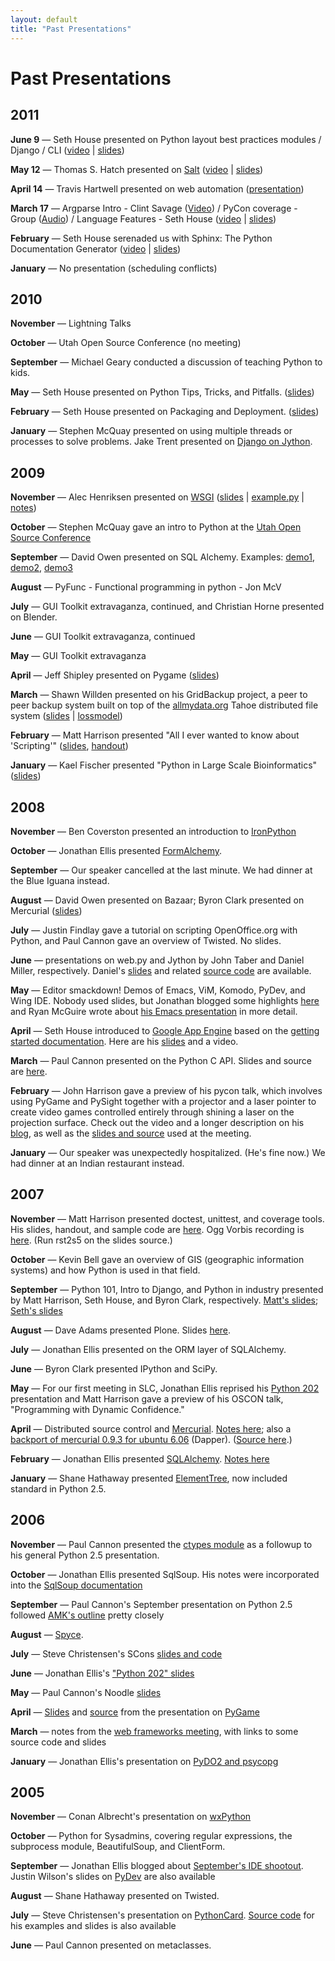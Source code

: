```yaml
---
layout: default
title: "Past Presentations"
---
```


Past Presentations
==================

2011
----

**June 9** — Seth House presented on Python layout best practices modules /
Django / CLI ([video][slayout1] | [slides][slayout2])

[slayout1]: http://blip.tv/utah-open-source/python-layout-best-practices-for-modules-django-cli-utah-django-user-group-5315808
[slayout2]: https://github.com/whiteinge/presentations/tree/master/upyug_2011-06-09_program-layout

**May 12** — Thomas S. Hatch presented on [Salt](http://saltstack.org/)
([video][salt1] | [slides][salt2])

[salt1]: http://blip.tv/thomas-s-hatch/salt-0-8-7-presentation-5180182
[salt2]: https://github.com/downloads/thatch45/salt/Salt.pdf

**April 14** — Travis Hartwell presented on web automation ([presentation][webauto1])

[webauto1]: https://github.com/Nafai77/Presentations/tree/master/2011-04-14_utpy-web-automation

**March 17** — Argparse Intro - Clint Savage ([Video][argparse1]) /
PyCon coverage - Group ([Audio][pycon2011]) /
Language Features - Seth House ([video][langfeat1] | [slides][langfeat2])

[argparse1]: http://blip.tv/file/4902283
[pycon2011]: http://herlo.org/misc/2011-03-17_-_1920_-_Utah_Python_-_Pycon_Recap-audio_only.ogg
[langfeat1]: http://blip.tv/nathaniel-whiteinge/what-i-learned-at-pycon-2011-utah-python-user-group-4943960
[langfeat2]: https://github.com/whiteinge/presentations/tree/master/upyug_2011-03-17_pycon

**February** — Seth House serenaded us with Sphinx: The Python Documentation
Generator ([video][sphinx1] | [slides][sphinx2])

[sphinx1]: http://blip.tv/nathaniel-whiteinge/sphinx-utah-python-user-group-4923032
[sphinx2]: https://github.com/whiteinge/presentations/tree/master/upyug_2011-02-10_sphinx

**January** — No presentation (scheduling conflicts)

2010
----

**November** — Lightning Talks 

**October** — Utah Open Source Conference (no meeting)

**September** — Michael Geary conducted a discussion of teaching Python to
kids.

**May** — Seth House presented on Python Tips, Tricks, and Pitfalls.
([slides][tips1])

[tips1]: https://groups.google.com/group/utahpython/web/upyug_2010-05-13_python-tips.tar.gz?hl=en&hl=en

**February** — Seth House presented on Packaging and Deployment. ([slides][packaging1])

[packaging1]: https://github.com/whiteinge/presentations/tree/master/upyug_2010-02-11_packaging-deployment

**January** — Stephen McQuay presented on using multiple threads or processes
to solve problems. Jake Trent presented on
[Django on Jython](http://aprilandjake.com/content/django-jython-intro/).

2009
----

**November** — Alec Henriksen presented on [WSGI](http://wsgi.org/wsgi/)
([slides][wsgi1] | [example.py][wsgi2] | [notes][wsgi3])

[wsgi1]: https://groups.google.com/group/utahpython/web/wsgi_presentation.odp
[wsgi2]: https://groups.google.com/group/utahpython/web/wsgi_example.py
[wsgi3]: https://groups.google.com/group/utahpython/web/wsgi_notes

**October** — Stephen McQuay gave an intro to Python at the
[Utah Open Source Conference](http://2009.utosc.com/)

**September** — David Owen presented on SQL Alchemy. Examples:
[demo1](https://groups.google.com/group/utahpython/web/sql_alchemy_demo1.py),
[demo2](https://groups.google.com/group/utahpython/web/sql_alchemy_demo2.py),
[demo3](https://groups.google.com/group/utahpython/web/sql_alchemy_demo3.py)

**August** — PyFunc - Functional programming in python - Jon McV

**July** — GUI Toolkit extravaganza, continued, and Christian Horne presented
on Blender.

**June** — GUI Toolkit extravaganza, continued

**May** — GUI Toolkit extravaganza

**April** — Jeff Shipley presented on Pygame ([slides][pygame1])

[pygame1]: https://groups.google.com/group/utahpython/web/pygame-20090409.pdf

**March** — Shawn Willden presented on his GridBackup project, a peer to peer
backup system built on top of the [allmydata.org](http://allmydata.org/) Tahoe
distributed file system ([slides][gridbackup1] | [lossmodel][gridbackup2])

[gridbackup1]: https://groups.google.com/group/utahpython/web/UtahPUG_Presentation_3-12-09.pdf
[gridbackup2]: https://groups.google.com/group/utahpython/web/lossmodel.pdf

**February** — Matt Harrison presented "All I ever wanted to know about
'Scripting'" ([slides][scripting1], [handout][scripting2])

[scripting1]: https://groups.google.com/group/utahpython/web/matt-harrison-pythonscripting.pdf?hl=en
[scripting2]: https://groups.google.com/group/utahpython/web/matt-harrison-pyhandout.pdf?hl=en

**January** — Kael Fischer presented "Python in Large Scale Bioinformatics"
([slides][bioinformatics1])

[bioinformatics1]: https://groups.google.com/group/utahpython/web/Python%20in%20Large%20Scale%20Bioinformatics.pdf

2008
----

**November** — Ben Coverston presented an introduction to
[IronPython](http://www.codeplex.com/Wiki/View.aspx?ProjectName=IronPython)

**October** — Jonathan Ellis presented
[FormAlchemy](http://code.google.com/p/formalchemy).

**September** — Our speaker cancelled at the last minute. We had dinner at the
Blue Iguana instead.

**August** — David Owen presented on Bazaar; Byron Clark presented on Mercurial
([slides][hg1])

[hg1]: https://groups.google.com/group/utahpython/web/mercurial.pdf?hl=en

**July** — Justin Findlay gave a tutorial on scripting OpenOffice.org with
Python, and Paul Cannon gave an overview of Twisted. No slides.

**June** — presentations on web.py and Jython by John Taber and Daniel Miller,
respectively. Daniel's [slides](jython1) and related [source code][jython2] are
available.

[jython1]: https://groups.google.com/group/utahpython/web/jython-presentation.pdf?hl=en
[jython2]: https://groups.google.com/group/utahpython/web/jython.tgz?hl=en

**May** — Editor smackdown! Demos of Emacs, ViM, Komodo, PyDev, and Wing IDE.
Nobody used slides, but Jonathan blogged some highlights [here][editor1] and
Ryan McGuire wrote about [his Emacs presentation][editor2] in more detail.

[editor1]: http://spyced.blogspot.com/2008/05/ide-update.html
[editor2]: http://www.enigmacurry.com/2008/05/09/emacs-as-a-powerful-python-ide/

**April** — Seth House introduced to [Google App Engine][gae1] based on the
[getting started documentation][gae2]. Here are his [slides][gae1] and a video.

[gae1]: http://code.google.com/appengine/
[gae2]: http://code.google.com/appengine/docs/gettingstarted/
[gae3]: https://groups.google.com/group/utahpython/web/upyug_2008-04-10_google-app-engine.tar.bz2?hl=en
[gae4]: http://video.google.com/videoplay?docid=-3720094248787871980&hl=en

**March** — Paul Cannon presented on the Python C API. Slides and source are
[here](https://groups.google.com/group/utahpython/web/c-api.tgz?hl=en).

**February** — John Harrison gave a preview of his pycon talk, which involves
using PyGame and PySight together with a projector and a laser pointer to
create video games controlled entirely through shining a laser on the
projection surface. Check out the video and a longer description on his
[blog][jgames1], as well as the [slides and source][jgames2] used at the
meeting.

[jgames1]: http://www.kulturblog.com/2007/11/marshie-attacks-halloween-interactive-driveway-activity/
[jgames2]: http://panela.blog-city.com/slides_for_feb_2008_utah_python_meeting.htm

**January** — Our speaker was unexpectedly hospitalized. (He's fine now.) We
had dinner at an Indian restaurant instead.


2007
----

**November** — Matt Harrison presented doctest, unittest, and coverage tools.
His slides, handout, and sample code are [here][testing1]. Ogg Vorbis recording
is [here][testing2]. (Run rst2s5 on the slides source.)

[testing1]: https://groups.google.com/group/utahpython/web/testing.tar.gz?hl=en
[testing2]: http://podcast.utosf.org/get.php?web=utosf-2007-11-10-10141.ogg

**October** — Kevin Bell gave an overview of GIS (geographic information
systems) and how Python is used in that field.

**September** — Python 101, Intro to Django, and Python in industry presented
by Matt Harrison, Seth House, and Byron Clark, respectively.
[Matt's slides][intro1]; [Seth's slides][intro2]

[intro1]: http://panela.blog-city.com/learn_python_with_my_slides_a_cheatsheet_me_or_a_simple_g.htm
[intro2]: https://groups.google.com/group/utahpython/web/upyug_2007-09-14_django.tar.bz2?hl=en

**August** — Dave Adams presented Plone. Slides [here][plone1].

[plone1]: https://groups.google.com/group/utahpython/web/plone.pdf?hl=en

**July** — Jonathan Ellis presented on the ORM layer of SQLAlchemy.

**June** — Byron Clark presented IPython and SciPy.

**May** — For our first meeting in SLC, Jonathan Ellis reprised his
[Python 202][python202] presentation and Matt Harrison gave a preview of his
OSCON talk, "Programming with Dynamic Confidence."

[python202]: https://groups.google.com/group/utahpython/web/python202.pdf?hl=en

**April** — Distributed source control and [Mercurial][dscm1].
[Notes here][dscm2]; also a
[backport of mercurial 0.9.3 for ubuntu 6.06][dscm3] (Dapper).
([Source here][dscm4].)

[dscm1]: http://www.selenic.com/mercurial/
[dscm2]: https://groups.google.com/group/utahpython/web/dscm-hg.pdf?hl=en
[dscm3]: https://groups.google.com/group/utahpython/web/mercurial_0.9.3-1ubuntu1_i386.deb?hl=en
[dscm4]: https://groups.google.com/group/utahpython/web/mercurial-0.9.3-ubuntu-src.tar.gz?hl=en

**February** — Jonathan Ellis presented [SQLAlchemy][sqla1].
[Notes here][sqla2]

[sqla1]: http://sqlalchemy.org/
[sqla2]: https://groups.google.com/group/utahpython/web/sqlalchemy.pdf?hl=en

**January** — Shane Hathaway presented
[ElementTree](http://effbot.org/zone/element-index.htm), now included standard
in Python 2.5.


2006
----

**November** — Paul Cannon presented the
[ctypes module](http://python.net/crew/theller/ctypes/) as a followup to his
general Python 2.5 presentation.

**October** — Jonathan Ellis presented SqlSoup. His notes were incorporated
into the [SqlSoup documentation](http://www.sqlalchemy.org/trac/wiki/SqlSoup)

**September** — Paul Cannon's September presentation on Python 2.5 followed
[AMK's outline](http://docs.python.org/whatsnew/whatsnew25.html) pretty closely

**August** — [Spyce](http://spyce.sourceforge.net/).

**July** — Steve Christensen's SCons
[slides and code](http://neeber.blogspot.com/2006/07/scons-presentation.html)

**June** — Jonathan Ellis's ["Python 202" slides][python202]

[python202]: https://groups.google.com/group/utahpython/web/python202.pdf?hl=en

**May** — Paul Cannon's Noodle
[slides](https://groups.google.com/group/utahpython/web/noodle.pdf?hl=en)

**April** — [Slides][apygame1] and [source][apygame2] from the presentation on
[PyGame][apygame3]

[apygame1]: https://groups.google.com/group/utahpython/web/pygame.pdf?hl=en
[apygame2]: https://groups.google.com/group/utahpython/web/pygame.zip?hl=en
[apygame3]: http://pygame.org/

**March** — notes from the [web frameworks meeting][webframe1], with links to
some source code and slides

[webframe1]: http://spyced.blogspot.com/2006/03/web-framework-notes.html

**January** — Jonathan Ellis's presentation on [PyDO2 and psycopg][pydo2]

[pydo2]: https://groups.google.com/group/utahpython/web/python-and-databases.pdf?hl=en


2005
----

**November** — Conan Albrecht's presentation on [wxPython][wxpy1]

[wxpy1]: https://groups.google.com/group/utahpython/web/wxPython2.pdf?hl=en

**October** — Python for Sysadmins, covering regular expressions, the
subprocess module, BeautifulSoup, and ClientForm.

**September** — Jonathan Ellis blogged about
[September's IDE shootout][seditor1]. Justin Wilson's slides on
[PyDev][seditor2] are also available

[seditor1]: http://spyced.blogspot.com/2005/09/review-of-6-python-ides.html
[seditor2]: https://groups.google.com/group/utahpython/web/pydev.pdf?hl=en

**August** — Shane Hathaway presented on Twisted.

**July** — Steve Christensen's presentation on [PythonCard][pycard1].
[Source code][pycard2] for his examples and slides is also available

[pycard1]: https://groups.google.com/group/utahpython/web/IntroducingPythonCard.pdf?hl=en
[pycard2]: https://groups.google.com/group/utahpython/web/IntroducingPythonCard.tgz?hl=en

**June** — Paul Cannon presented on metaclasses.
